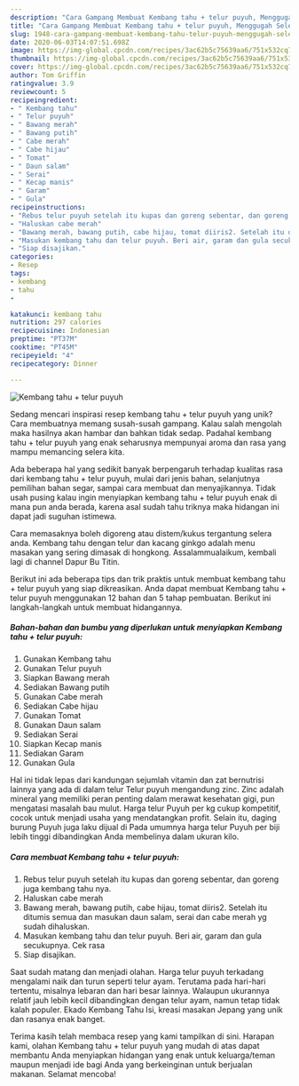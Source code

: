 ```yaml
---
description: "Cara Gampang Membuat Kembang tahu + telur puyuh, Menggugah Selera"
title: "Cara Gampang Membuat Kembang tahu + telur puyuh, Menggugah Selera"
slug: 1948-cara-gampang-membuat-kembang-tahu-telur-puyuh-menggugah-selera
date: 2020-06-03T14:07:51.698Z
image: https://img-global.cpcdn.com/recipes/3ac62b5c75639aa6/751x532cq70/kembang-tahu-telur-puyuh-foto-resep-utama.jpg
thumbnail: https://img-global.cpcdn.com/recipes/3ac62b5c75639aa6/751x532cq70/kembang-tahu-telur-puyuh-foto-resep-utama.jpg
cover: https://img-global.cpcdn.com/recipes/3ac62b5c75639aa6/751x532cq70/kembang-tahu-telur-puyuh-foto-resep-utama.jpg
author: Tom Griffin
ratingvalue: 3.9
reviewcount: 5
recipeingredient:
- " Kembang tahu"
- " Telur puyuh"
- " Bawang merah"
- " Bawang putih"
- " Cabe merah"
- " Cabe hijau"
- " Tomat"
- " Daun salam"
- " Serai"
- " Kecap manis"
- " Garam"
- " Gula"
recipeinstructions:
- "Rebus telur puyuh setelah itu kupas dan goreng sebentar, dan goreng juga kembang tahu nya."
- "Haluskan cabe merah"
- "Bawang merah, bawang putih, cabe hijau, tomat diiris2. Setelah itu ditumis semua dan masukan daun salam, serai dan cabe merah yg sudah dihaluskan."
- "Masukan kembang tahu dan telur puyuh. Beri air, garam dan gula secukupnya. Cek rasa"
- "Siap disajikan."
categories:
- Resep
tags:
- kembang
- tahu
- 

katakunci: kembang tahu  
nutrition: 297 calories
recipecuisine: Indonesian
preptime: "PT37M"
cooktime: "PT45M"
recipeyield: "4"
recipecategory: Dinner

---
```



![Kembang tahu + telur puyuh](https://img-global.cpcdn.com/recipes/3ac62b5c75639aa6/751x532cq70/kembang-tahu-telur-puyuh-foto-resep-utama.jpg)

Sedang mencari inspirasi resep kembang tahu + telur puyuh yang unik? Cara membuatnya memang susah-susah gampang. Kalau salah mengolah maka hasilnya akan hambar dan bahkan tidak sedap. Padahal kembang tahu + telur puyuh yang enak seharusnya mempunyai aroma dan rasa yang mampu memancing selera kita.

Ada beberapa hal yang sedikit banyak berpengaruh terhadap kualitas rasa dari kembang tahu + telur puyuh, mulai dari jenis bahan, selanjutnya pemilihan bahan segar, sampai cara membuat dan menyajikannya. Tidak usah pusing kalau ingin menyiapkan kembang tahu + telur puyuh enak di mana pun anda berada, karena asal sudah tahu triknya maka hidangan ini dapat jadi suguhan istimewa.

Cara memasaknya boleh digoreng atau distem/kukus tergantung selera anda. Kembang tahu dengan telur dan kacang ginkgo adalah menu masakan yang sering dimasak di hongkong. Assalammualaikum, kembali lagi di channel Dapur Bu Titin.


Berikut ini ada beberapa tips dan trik praktis untuk membuat kembang tahu + telur puyuh yang siap dikreasikan. Anda dapat membuat Kembang tahu + telur puyuh menggunakan 12 bahan dan 5 tahap pembuatan. Berikut ini langkah-langkah untuk membuat hidangannya.

<!--inarticleads1-->

##### Bahan-bahan dan bumbu yang diperlukan untuk menyiapkan Kembang tahu + telur puyuh:

1. Gunakan  Kembang tahu
1. Gunakan  Telur puyuh
1. Siapkan  Bawang merah
1. Sediakan  Bawang putih
1. Gunakan  Cabe merah
1. Sediakan  Cabe hijau
1. Gunakan  Tomat
1. Gunakan  Daun salam
1. Sediakan  Serai
1. Siapkan  Kecap manis
1. Sediakan  Garam
1. Gunakan  Gula


Hal ini tidak lepas dari kandungan sejumlah vitamin dan zat bernutrisi lainnya yang ada di dalam telur Telur puyuh mengandung zinc. Zinc adalah mineral yang memiliki peran penting dalam merawat kesehatan gigi, pun mengatasi masalah bau mulut. Harga telur Puyuh per kg cukup kompetitif, cocok untuk menjadi usaha yang mendatangkan profit. Selain itu, daging burung Puyuh juga laku dijual di Pada umumnya harga telur Puyuh per biji lebih tinggi dibandingkan Anda membelinya dalam ukuran kilo. 

<!--inarticleads2-->

##### Cara membuat Kembang tahu + telur puyuh:

1. Rebus telur puyuh setelah itu kupas dan goreng sebentar, dan goreng juga kembang tahu nya.
1. Haluskan cabe merah
1. Bawang merah, bawang putih, cabe hijau, tomat diiris2. Setelah itu ditumis semua dan masukan daun salam, serai dan cabe merah yg sudah dihaluskan.
1. Masukan kembang tahu dan telur puyuh. Beri air, garam dan gula secukupnya. Cek rasa
1. Siap disajikan.


Saat sudah matang dan menjadi olahan. Harga telur puyuh terkadang mengalami naik dan turun seperti telur ayam. Terutama pada hari-hari tertentu, misalnya lebaran dan hari besar lainnya. Walaupun ukurannya relatif jauh lebih kecil dibandingkan dengan telur ayam, namun tetap tidak kalah populer. Ekado Kembang Tahu Isi, kreasi masakan Jepang yang unik dan rasanya enak banget. 

Terima kasih telah membaca resep yang kami tampilkan di sini. Harapan kami, olahan Kembang tahu + telur puyuh yang mudah di atas dapat membantu Anda menyiapkan hidangan yang enak untuk keluarga/teman maupun menjadi ide bagi Anda yang berkeinginan untuk berjualan makanan. Selamat mencoba!
